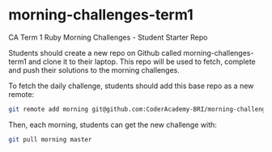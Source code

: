 # morning-challenges-term1
CA Term 1 Ruby Morning Challenges - Student Starter Repo

Students should create a new repo on Github called morning-challenges-term1 and clone it to their laptop. This repo will be used to fetch, complete and push their solutions to the morning challenges.

To fetch the daily challenge, students should add this base repo as a new remote:

```sh
git remote add morning git@github.com:CoderAcademy-BRI/morning-challenges-term1.git
```

Then, each morning, students can get the new challenge with:

```sh
git pull morning master
```
